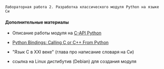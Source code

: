`Лабораторная работа 2. Разработка классического модуля Python на языке Си`

#### Дополнительные материалы

- Описание работы модуля на [C-API Python](https://github.com/dm-fedorov/pm3sem/blob/master/c-api.md)

- [Python Bindings: Calling C or C++ From Python](https://realpython.com/python-bindings-overview/)

- "Язык С в XXI веке" (глава про написание словаря на Си)

- ссылка на Linux дистибутив (Debian) для создания модуля 
